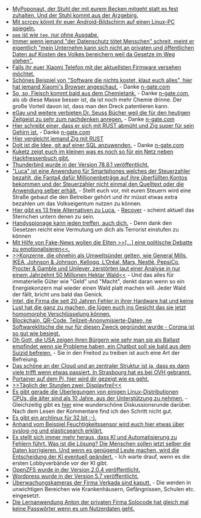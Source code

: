 * [MyPoponaut, der Stuhl der mit eurem Becken mitgeht statt es fest zuhalten. Und der Stuhl kommt aus der Arzgebirg.](https://www.my-poponaut.com/)
* [Mit scrcpy könnt ihr euer Android-Bildschirm auf einen Linux-PC spiegeln.](https://opensource.com/article/21/3/android-raspberry-pi)
* [`pee` ist wie `tee`, nur ohne Ausgabe.](https://www.putorius.net/linux-pee-command-tee-standard-input-into-pipes.html)
* [Immer wenn jemand "der Datenschutz tötet Menschen" schreit, meint er eigentlich "mein Unternehm kann sich nicht an privaten und öffentlichen Daten auf Kosten des Volkes bereichern weil da Gesetze im Weg stehen".](https://www.kuketz-blog.de/der-datenschutz-der-corona-warn-app-gefaehrdet-menschenleben/)
* [Falls ihr euer Xiaomi Telefon mit der aktuellsten Firmware versehen möchtet.](https://xiaomifirmwareupdater.com/releases.xml)
* [Schönes Beispiel von "Software die nichts kostet, klaut euch alles", hier hat jemand Xiaomi's Browser angeschaut.](https://palant.info/2020/05/04/are-xiaomi-browsers-spyware-yes-they-are.../) - Danke [n-gate.com](http://n-gate.com/hackernews/2021/03/07/0/)
* [So, so, Fleisch kommt bald aus dem Chemietank.](https://agfundernews.com/beyond-meat-signs-global-supply-deals-with-mcdonalds-yum-brands.html) - Danke [n-gate.com](http://n-gate.com/hackernews/2021/03/07/0/), als ob diese Masse besser ist, da ist noch mehr Chemie drinne. Der große Vorteil davon ist, dass man den Dreck patentieren kann.
* [eGay und weitere verbieten Dr. Seuss Bücher weil die für den heutigen Zeitgeist zu sehr zum nachdenken anregen.](https://www.wsj.com/articles/dr-seuss-books-deemed-offensive-will-be-delisted-from-ebay-11614884201) - Danke [n-gate.com](http://n-gate.com/hackernews/2021/03/07/0/)
* [Hier schreibt einer, dass er sich mit RUST abmüht und Zig super für sein Gehirn ist.](https://kevinlynagh.com/rust-zig/) - Danke [n-gate.com](http://n-gate.com/hackernews/2021/03/07/0/)
* [Hier vergleicht jemand Zig mit RUST](https://scattered-thoughts.net/writing/assorted-thoughts-on-zig-and-rust/)
* [Dolt ist die Idee, git auf einer SQL anzuwenden.](https://github.com/dolthub/dolt) - Danke [n-gate.com](http://n-gate.com/hackernews/2021/03/07/0/)
* [Kuketz zeigt euch im kleinen was es noch so für ein Netz neben Hackfressenbuch gibt.](https://www.kuketz-blog.de/open-source-intelligence-osint-informationen-aus-frei-verfuegbaren-offenen-quellen-sammeln/)
* [Thunderbird wurde in der Version 78.8.1 veröffentlicht.](https://www.planet3dnow.de/cms/61784-thunderbird-78-8-1/)
* ["Luca" ist eine Anwendung für Smartphones welches der Steuerzahler bezahlt, die Fanta4 dafür Millionenbeträge auf ihre überfüllten Kontos bekommen und der Steuerzahler nicht einmal den Quelltext oder die Anwendung selber erhält.](https://netzpolitik.org/2021/luca-app-der-rapper-als-retter-in-der-not/) - Stellt euch vor, mit euren Steuern wird eine Straße gebaut die den Betreiber gehört und ihr müsst etwas extra bezahlen um das Volkseigentum nutzen zu können.
* [Hier gibt es 13 freie Alternativen zu Luca.](https://www.wirfuerdigitalisierung.de/impressum) - [Recover](https://www.recoverapp.de/) - scheint aktuell das Sternchen untern denen zu sein.
* [Handyspionage kann jeden treffen, auch dich.](https://netzpolitik.org/2021/nso-whatsapp-hack-betroffene-von-handy-spionage-berichten/) - Denn dank den Gesetzen reicht eine Vermutung um dich als Terrorist einstufen zu können
* [Mit Hilfe von Fake-News wollen die Eliten >>[...] eine politische Debatte zu emotionalisieren<<.](https://www.kuketz-blog.de/empfehlungsecke-fake-news-desinformation-und-medienmanipulation-erkennen/)
* [>>Konzerne, die ohnehin als Umweltsünder gelten, wie General Mills, IKEA, Johnson & Johnson, Kellogg, L’Oréal, Mars, Nestlé, PepsiCo, Procter & Gamble und Unilever, zerstörten laut einer Analyse in nur einem Jahrzehnt 50 Millionen Hektar Wald<<](https://netzfrauen.org/2021/03/09/earth-3/) - Und das alles für immaterielle Güter wie "Geld" und "Macht", denkt daran wenn so ein Energiekonzern mal wieder einen Wald platt machen will. Jeder Wald der fällt, bricht uns bald das Genick.
* [Intel, die Firma die seit 20 Jahren Fehler in ihrer Hardware hat und keine Lust hat die ganz zu machen, die lügen euch ins Gesicht das sie jetzt homomorphe Verschlüsselung können.](https://blog.fefe.de/?ts=9eb87c1e)
* [Blockchain, QR-Code, Teilzeit-Anonymisierte-Daten, ne Softwareklitsche die nur für diesen Zweck gegründet wurde - Corona ist so gut wie besiegt.](https://blog.fefe.de/?ts=9eb942c5)
* [Oh Gott, die USA zeigen ihren Bürgern wie sehr man sie als Ballast empfindet wenn sie Probleme haben, ein Chatbot soll sie bald aus dem Suizid befreien.](https://blog.fefe.de/?ts=9eb9bb62) - Sie in den Freitod zu treiben ist auch eine Art der Befreiung.
* [Das schöne an der Cloud und an zentraler Struktur ist ja, dass es dann viele trifft wenn etwas passiert. In Strasbourg hat es bei OVH gebrannt.](https://www.bleepingcomputer.com/news/technology/ovh-data-center-burns-down-knocking-major-sites-offline/)
* [Portainer auf dem Pi, hier wird dir gezeigt wie es geht.](https://pimylifeup.com/raspberry-pi-portainer/)
* [>>Täglich der Stunden zwei: Displayfrei!<<](https://weltnetz.tv/video/2468-leben-ist-live)
* [Es gibt gerade die Überlegungen von einigen Linux-Distributionen CPUs, die älter sind als 10 Jahre, aus der Unterstützung zu nehmen.](https://www.phoronix.com/scan.php?page=news_item&px=Arch-Linux-LTO-Proposed) - Gleichzeitig gibt es [hier](https://www.phoronix.com/forums/forum/phoronix/latest-phoronix-articles/1243698-arch-linux-looking-to-employ-lto-by-default-possibly-raise-x86-64-requirements?p=1243755#post1243755) eine wunderschöne Diskussionsrunde darüber. Nach dem Lesen der Kommentare find ich den Schritt nicht gut.
* [Es gibt ein archlinux für 32 bit :-).](https://archlinux32.org/)
* [Anhand vom Beispiel Feuchtigkeitssensor wird euch hier etwas über syslog-ng und elasticsearch erklärt.](https://opensource.com/article/21/3/sensor-data-raspberry-pi)
* [Es stellt sich immer mehr heraus, dass KI und Automatisierung zu Fehlern führt. Was ist die Lösung? Die Menschen sollen jetzt selber die Daten korrigieren. Und wenn es genügend Leute machen, wird die Entscheidung der KI eventuell geändert.](https://netzpolitik.org/2021/algorithmwatch-widerspruch-mit-ein-paar-klicks/) - Ich warte drauf, wenn es die ersten Lobbyverbände vor der KI gibt.
* [OpenZFS wurde in der Version 2.0.4 veröffentlicht.](https://www.phoronix.com/scan.php?page=news_item&px=OpenZFS-2.0.4-Released)
* [Wordpress wurde in der Version 5.7 veröffentlicht.](https://wordpress.org/news/2021/03/esperanza/)
* [Überwachungskameras der Firma Verkada sind kaputt.](https://blog.fefe.de/?ts=9eb604e0) - Die werden in unwichtigen Bereichen wie Krankenhäusern, Gefängnissen, Schulen etc. eingesetzt.
* [Die Lernanwendung Anton der privaten Firma Solocode hat gleich mal keine Passwörter wenn es um Nutzerdaten geht.](https://blog.fefe.de/?ts=9eb605fb)

